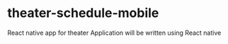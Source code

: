 # theater-schedule-mobile
React native app for theater
Application will be written using React native